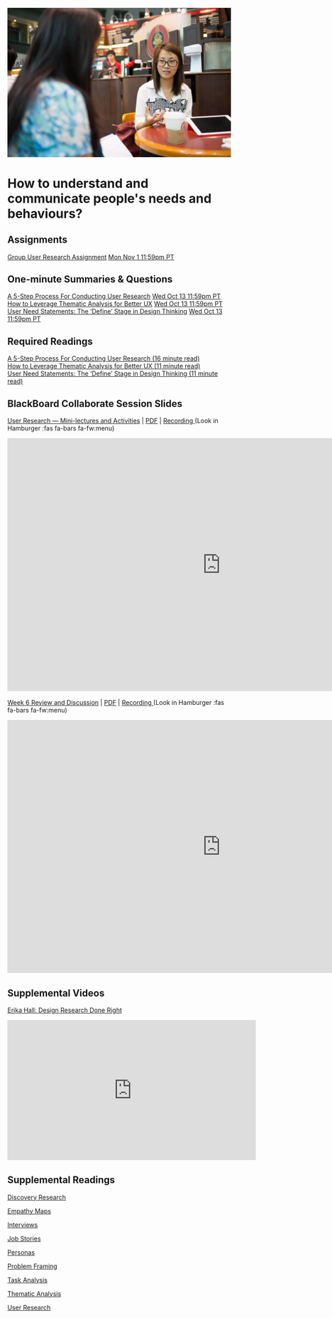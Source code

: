 ![Coffee Shop](assets/images/13966760787_2d0975e6bc_k.jpg ':class=banner-image')

# How to understand and communicate people's needs and behaviours?

## Assignments
[Group User Research Assignment](https://canvas.sfu.ca/courses/64326/assignments/662762) <span class='badge'> [Mon Nov 1 11:59pm PT](https://www.timeanddate.com/worldclock/fixedtime.html?msg=CMPT-363+Group+User+Research+Assignment+Due+Date&iso=20211101T2359&p1=256)</span>  

## One-minute Summaries & Questions

[A 5-Step Process For Conducting User Research](https://canvas.sfu.ca/courses/64326/assignments/662747) <span class='badge'> [Wed Oct 13 11:59pm PT](https://www.timeanddate.com/worldclock/fixedtime.html?msg=One-minute+Summaries+for+Week+6+Due+Date&iso=20211013T235900&p1=256)</span>  
[How to Leverage Thematic Analysis for Better UX](https://canvas.sfu.ca/courses/64326/assignments/662748) <span class='badge'> [Wed Oct 13 11:59pm PT](https://www.timeanddate.com/worldclock/fixedtime.html?msg=One-minute+Summaries+for+Week+6+Due+Date&iso=20211013T235900&p1=256)</span>  
[User Need Statements: The ‘Define’ Stage in Design Thinking](https://canvas.sfu.ca/courses/64326/assignments/662736) <span class='badge'> [Wed Oct 13 11:59pm PT](https://www.timeanddate.com/worldclock/fixedtime.html?msg=One-minute+Summaries+for+Week+6+Due+Date&iso=20211013T235900&p1=256)</span>  

## Required Readings  
[A 5-Step Process For Conducting User Research (16 minute read)](https://www.smashingmagazine.com/2013/09/5-step-process-conducting-user-research/)  
[How to Leverage Thematic Analysis for Better UX (11 minute read)](https://www.toptal.com/designers/ux-research/thematic-analysis-for-ux)  
[User Need Statements: The ‘Define’ Stage in Design Thinking (11 minute read)](https://www.nngroup.com/articles/user-need-statements/)  

## BlackBoard Collaborate Session Slides
[User Research — Mini-lectures and Activities](https://docs.google.com/presentation/d/e/2PACX-1vRWW-x6Q3e1PEKz3PTRD5zRzTaIIji2pmI1lmaO3AKkmDbRQIA1BpxExPDf1m5H5Q_Jvx8nGk_Rg1Kl/pub?start=false&loop=false&delayms=3000) | [PDF](#) | [Recording ](https://canvas.sfu.ca/courses/64326/external_tools/3544) (Look in Hamburger :fas fa-bars fa-fw:menu)  

<div class="video-container-16by9"><iframe src="https://docs.google.com/presentation/d/e/2PACX-1vRdfDDdBLFcwOJ4qUNWlGzyffy8qmRVZ32nsNwjT_Y2RjaBiFskNiVZKyTEWODwQqU1A1G85HAG9PaL/embed?start=false&loop=false&delayms=3000" frameborder="0" width="960" height="569" allowfullscreen="true" mozallowfullscreen="true" webkitallowfullscreen="true"></iframe></div>

[Week 6 Review and Discussion](https://docs.google.com/presentation/d/e/2PACX-1vTBZJSyvjdaTTc-FRtrf20vDvfNp18DbjUfdp339G0KCRUE7YjfafDQoVv8CDIIP95BrxyyPf2ZzE06/pub?start=false&loop=false&delayms=3000) | [PDF](#) | [Recording ](https://canvas.sfu.ca/courses/64326/external_tools/3544) (Look in Hamburger :fas fa-bars fa-fw:menu)  

<div class="video-container-16by9"><iframe src="https://docs.google.com/presentation/d/e/2PACX-1vRdfDDdBLFcwOJ4qUNWlGzyffy8qmRVZ32nsNwjT_Y2RjaBiFskNiVZKyTEWODwQqU1A1G85HAG9PaL/embed?start=false&loop=false&delayms=3000" frameborder="0" width="960" height="569" allowfullscreen="true" mozallowfullscreen="true" webkitallowfullscreen="true"></iframe></div>

## Supplemental Videos  
[Erika Hall: Design Research Done Right](https://www.youtube.com/watch?v=1UCDUOB_aS8)  

<div class="video-container-16by9"><iframe width="560" height="315" src="https://www.youtube.com/embed/Mv7d7ir3b60" title="YouTube video player" frameborder="0" allow="accelerometer; autoplay; clipboard-write; encrypted-media; gyroscope; picture-in-picture" allowfullscreen></iframe></div>

## Supplemental Readings  

[Discovery Research](ux-techniques-guide/04.how-to-understand-and-communicate-peoples-needs-and-behaviors/discovery-research.md ':include')

[Empathy Maps](ux-techniques-guide/04.how-to-understand-and-communicate-peoples-needs-and-behaviors/empathy-maps.md ':include')

[Interviews](ux-techniques-guide/04.how-to-understand-and-communicate-peoples-needs-and-behaviors/interviews.md ':include')

[Job Stories](ux-techniques-guide/04.how-to-understand-and-communicate-peoples-needs-and-behaviors/job-stories.md ':include')

[Personas](ux-techniques-guide/04.how-to-understand-and-communicate-peoples-needs-and-behaviors/personas.md ':include')

[Problem Framing](ux-techniques-guide/04.how-to-understand-and-communicate-peoples-needs-and-behaviors/problem-framing.md ':include')

[Task Analysis](ux-techniques-guide/04.how-to-understand-and-communicate-peoples-needs-and-behaviors/task-analysis.md ':include')

[Thematic Analysis](ux-techniques-guide/04.how-to-understand-and-communicate-peoples-needs-and-behaviors/thematic-analysis.md ':include')

[User Research](ux-techniques-guide/04.how-to-understand-and-communicate-peoples-needs-and-behaviors/user-research.md ':include')
